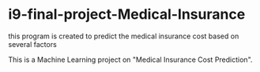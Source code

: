 # i9-final-project-Medical-Insurance
this program is created to predict the medical insurance cost based on several factors

This is a Machine Learning project on "Medical Insurance Cost Prediction". 
